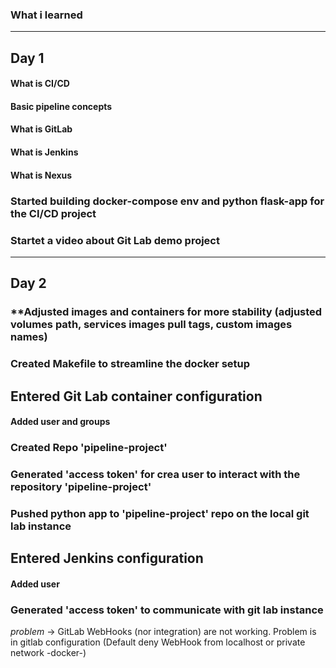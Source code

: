 ### What i learned

---

## **Day 1**

#### **What is CI/CD**

#### **Basic pipeline concepts**

#### **What is GitLab**

#### **What is Jenkins**

#### **What is Nexus**

### **Started building docker-compose env and python flask-app for the CI/CD project**

### **Startet a video about Git Lab demo project**

---

## **Day 2**

### **Adjusted images and containers for more stability (adjusted volumes path, services images pull tags, custom images names)

### **Created Makefile to streamline the docker setup**

## **Entered Git Lab container configuration**
#### **Added user and groups**

### **Created Repo 'pipeline-project'**

### **Generated 'access token' for crea user to interact with the repository 'pipeline-project'**

### **Pushed python app to 'pipeline-project' repo on the local git lab instance**

## **Entered Jenkins configuration**
#### **Added user**

### **Generated 'access token' to communicate with git lab instance**

*problem* -> GitLab WebHooks (nor integration) are not working. Problem is in gitlab configuration (Default deny WebHook from localhost or private network -docker-)
